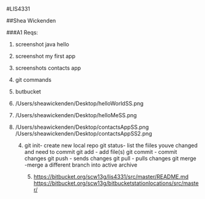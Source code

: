 #LIS4331

##Shea Wickenden

###A1 Reqs:

1. screenshot java hello
2. screenshot my first app
3. screenshots contacts app
4. git commands
5. butbucket



1. /Users/sheawickenden/Desktop/helloWorldSS.png


2. /Users/sheawickenden/Desktop/helloMeSS.png


3. /Users/sheawickenden/Desktop/contactsAppSS.png
   /Users/sheawickenden/Desktop/contactsAppSS2.png
   
   
   
   4. git init- create new local repo
        git status- list the fiiles youve changed and need to commit
        git add - add file(s)
        git commit - commit changes
        git push - sends changes
        git pull - pulls changes
        git merge -merge a different branch into active archive
        
        
        5. https://bitbucket.org/scw13g/lis4331/src/master/README.md
        https://bitbucket.org/scw13g/bitbucketstationlocations/src/master/
        

